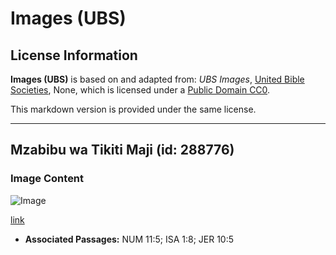 # Images (UBS)

## License Information

**Images (UBS)** is based on and adapted from: _UBS Images_, [United Bible Societies](https://unitedbiblesocieties.org/), None, which is licensed under a [Public Domain CC0](https://creativecommons.org/public-domain/cc0/).

This markdown version is provided under the same license.



--------------------------------

## Mzabibu wa Tikiti Maji (id: 288776)

### Image Content

![Image](https://cdn.aquifer.bible/aquifer-content/resources/Media/WEB-0661_muskmelon_vine.jpg)

[link](https://cdn.aquifer.bible/aquifer-content/resources/Media/WEB-0661_muskmelon_vine.jpg)

* **Associated Passages:** NUM 11:5; ISA 1:8; JER 10:5

